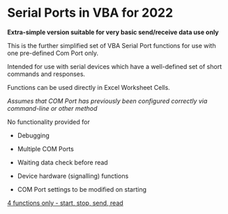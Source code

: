 # Serial Ports in VBA for 2022

**Extra-simple version suitable for very basic send/receive data use only**

This is the further simplified set of VBA Serial Port functions for use with one pre-defined Com Port only.

Intended for use with serial devices which have a well-defined set of short commands and responses.

Functions can be used directly in Excel Worksheet Cells.

_Assumes that COM Port has previously been configured correctly via command-line or other method_



<P>

No functionality provided for


- Debugging

- Multiple COM Ports

- Waiting data check before read

- Device hardware (signalling) functions 
  
- COM Port settings to be modified on starting

</P>

[4 functions only - start, stop, send, read](Functions.md)

